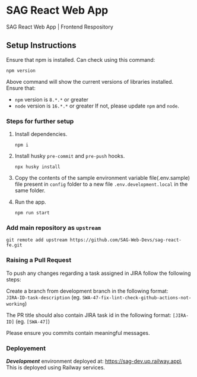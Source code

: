 # SAG React Web App

SAG React Web App | Frontend Respository

## Setup Instructions

Ensure that npm is installed. Can check using this command:

```
npm version
```

Above command will show the current versions of libraries installed.\
Ensure that:

- `npm` version is `8.*.*` or greater
- `node` version is `16.*.*` or greater
  If not, please update `npm` and `node`.

### Steps for further setup

1. Install dependencies.
   ```
   npm i
   ```
2. Install husky `pre-commit` and `pre-push` hooks.
   ```
   npx husky install
   ```
3. Copy the contents of the sample environment variable file(.env.sample) file 
present in `config` folder to a new file `.env.development.local` in the same folder.

4. Run the app.
   ```
   npm run start
   ```

### Add main repository as `upstream`

```
git remote add upstream https://github.com/SAG-Web-Devs/sag-react-fe.git
```

### Raising a Pull Request
To push any changes regarding a task assigned in JIRA follow the following steps:

Create a branch from development branch in the following format:\
`JIRA-ID-task-description` (eg. `SWA-47-fix-lint-check-github-actions-not-working`)

The PR title should also contain JIRA task id in the following format:
`[JIRA-ID]` (eg. `[SWA-47]`)

Please ensure you commits contain meaningful messages.


### Deployement
***Development*** environment deployed at: https://sag-dev.up.railway.app\
This is deployed using Railway services.
